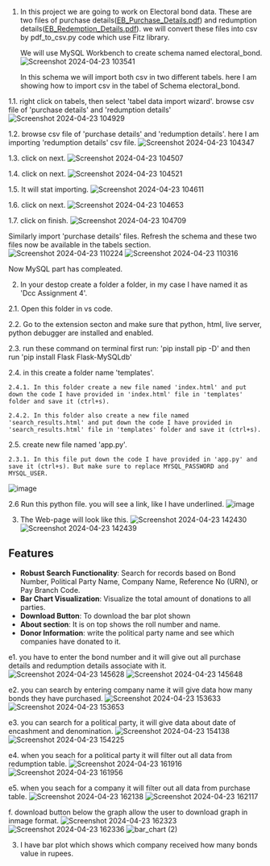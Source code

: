 1. In this project we are going to work on Electoral bond data.
   These are two files of purchase details([EB_Purchase_Details.pdf](https://github.com/TanmayTanmayGarg/electoral-bond/files/15071520/EB_Purchase_Details.pdf)) and redumption details([EB_Redemption_Details.pdf](https://github.com/TanmayTanmayGarg/electoral-bond/files/15071524/EB_Redemption_Details.pdf)).
   we will convert these files into csv by pdf_to_csv.py code which use Fitz library. 

   We will use MySQL Workbench to create schema named electoral_bond.
   ![Screenshot 2024-04-23 103541](https://github.com/TanmayTanmayGarg/electoral-bond/assets/143330134/f52ffea8-0929-4972-8baf-405297410036)

   In this schema we will import both csv in two different tabels. 
   here I am showing how to import csv in the tabel of Schema electoral_bond.
   
  1.1. right click on tabels, then select 'tabel data import wizard'. browse csv file of 'purchase details' and 'redumption details'
![Screenshot 2024-04-23 104929](https://github.com/TanmayTanmayGarg/electoral-bond/assets/143330134/851e6bc7-8ebf-440b-b48c-3a0250f8f02a)

  1.2. browse csv file of 'purchase details' and 'redumption details'. here I am importing 'redumption details' csv file.
![Screenshot 2024-04-23 104347](https://github.com/TanmayTanmayGarg/electoral-bond/assets/143330134/6ba584c3-0923-4011-9723-ed6e34475613)

  1.3. click on next.
![Screenshot 2024-04-23 104507](https://github.com/TanmayTanmayGarg/electoral-bond/assets/143330134/141b7030-e745-41ff-8613-2bc467c71209)

  1.4. click on next.
![Screenshot 2024-04-23 104521](https://github.com/TanmayTanmayGarg/electoral-bond/assets/143330134/5a280e53-2575-46ad-a269-bf731ae1bf9a)

  1.5. It will stat importing.
![Screenshot 2024-04-23 104611](https://github.com/TanmayTanmayGarg/electoral-bond/assets/143330134/2f3794e7-8f70-441c-921b-804cd1ed8031)

  1.6. click on next.
![Screenshot 2024-04-23 104653](https://github.com/TanmayTanmayGarg/electoral-bond/assets/143330134/b856c841-3446-4a6d-9f58-e7bd87d59144)

  1.7. click on finish.
![Screenshot 2024-04-23 104709](https://github.com/TanmayTanmayGarg/electoral-bond/assets/143330134/73143d5f-af41-41ca-b1ce-65b966ad13d5)

  Similarly import 'purchase details' files.
  Refresh the schema and these two files now be available in the tabels section.
  ![Screenshot 2024-04-23 110224](https://github.com/TanmayTanmayGarg/electoral-bond/assets/143330134/3c651a16-d5b6-4d88-b388-f12a66f13177)
  ![Screenshot 2024-04-23 110316](https://github.com/TanmayTanmayGarg/electoral-bond/assets/143330134/26f60c89-62d6-4727-bfd5-d469e6804abf)

  Now MySQL part has compleated.

2. In your destop create a folder a folder, in my case I have named it as 'Dcc Assignment 4'.

  2.1. Open this folder in vs code.

  2.2. Go to the extension secton and make sure that python, html, live server, python debugger are installed and enabled. 

  2.3. run these command on terminal first run: 'pip install pip -D' and  then run 'pip install Flask Flask-MySQLdb'

  2.4. in this create a folder name 'templates'.

    2.4.1. In this folder create a new file named 'index.html' and put down the code I have provided in 'index.html' file in 'templates' folder and save it (ctrl+s).
    
    2.4.2. In this folder also create a new file named 'search_results.html' and put down the code I have provided in 'search_results.html' file in 'templates' folder and save it (ctrl+s).
    
  2.5.  create new file named 'app.py'.

    2.3.1. In this file put down the code I have provided in 'app.py' and save it (ctrl+s). But make sure to replace MYSQL_PASSWORD and MYSQL_USER. 
  ![image](https://github.com/TanmayTanmayGarg/electoral-bond/assets/143330134/628b0301-382e-4c2c-b6b1-f665296ee91e)

  2.6 Run this python file. you will see a link, like I have underlined.
![image](https://github.com/TanmayTanmayGarg/electoral-bond/assets/143330134/45304a9b-b6d9-4da4-bd06-7ce53f8569e3)

3. The Web-page will look like this.
![Screenshot 2024-04-23 142430](https://github.com/TanmayTanmayGarg/electoral-bond/assets/143330134/983b324e-ffb7-42ac-95b2-6d53c09cd7e8)
![Screenshot 2024-04-23 142439](https://github.com/TanmayTanmayGarg/electoral-bond/assets/143330134/67bf72d1-1965-4724-bd24-4d979ff7bc08)

  ## Features

- **Robust Search Functionality**: Search for records based on Bond Number, Political Party Name, Company Name, Reference No (URN), or Pay Branch Code.
- **Bar Chart Visualization**: Visualize the total amount of donations to all parties.
- **Download Button**: To download the bar plot shown 
- **About section**: It is on top shows the roll number and name.
- **Donor Information**: write the political party name and see which companies have donated to it.
  
e1. you have to enter the bond number and it will give out all purchase details and redumption details associate with it.
![Screenshot 2024-04-23 145628](https://github.com/TanmayTanmayGarg/electoral-bond/assets/143330134/8f902dc2-2ffd-4ecf-b858-7dd438e35a3e)
![Screenshot 2024-04-23 145648](https://github.com/TanmayTanmayGarg/electoral-bond/assets/143330134/a9fec1f8-2293-4e29-ba33-567e80c0b1a6)

e2. you can search by entering company name it will give data how many bonds they have purchased.
![Screenshot 2024-04-23 153633](https://github.com/TanmayTanmayGarg/electoral-bond/assets/143330134/766307c1-dc04-467e-b674-ca69bf48bf17)
![Screenshot 2024-04-23 153653](https://github.com/TanmayTanmayGarg/electoral-bond/assets/143330134/760d1c7d-c542-44ad-a644-cfe3e25615be)

e3. you can search for a political party, it will give data about date of encashment and denomination.
![Screenshot 2024-04-23 154138](https://github.com/TanmayTanmayGarg/electoral-bond/assets/143330134/c1b8d8ac-b88d-4602-a640-2bd4803dea36)
![Screenshot 2024-04-23 154225](https://github.com/TanmayTanmayGarg/electoral-bond/assets/143330134/8ac35758-d3a6-4751-b9bb-be6cb643fde8)

e4. when you seach for a political party it will filter out all data from redumption table.
![Screenshot 2024-04-23 161916](https://github.com/TanmayTanmayGarg/electoral-bond/assets/143330134/abd6fe87-8cf6-44b6-a8cc-964466b55099)
![Screenshot 2024-04-23 161956](https://github.com/TanmayTanmayGarg/electoral-bond/assets/143330134/5175cd49-fa60-4a96-910b-e831f72c12a7)

e5. when you seach for a company it will filter out all data from purchase table.
![Screenshot 2024-04-23 162138](https://github.com/TanmayTanmayGarg/electoral-bond/assets/143330134/e15329a0-5c3d-48e0-ba28-3ee05fad420c)
![Screenshot 2024-04-23 162117](https://github.com/TanmayTanmayGarg/electoral-bond/assets/143330134/5a4791b8-9cdb-40a3-8322-bad8a5da3cec)

f. download button below the graph allow the user to download graph in inmage format.
![Screenshot 2024-04-23 162323](https://github.com/TanmayTanmayGarg/electoral-bond/assets/143330134/b25abef8-1657-41ba-b219-7595cb88b549)
![Screenshot 2024-04-23 162336](https://github.com/TanmayTanmayGarg/electoral-bond/assets/143330134/1193a113-878e-47e9-9f2b-52e724adcaee)
![bar_chart (2)](https://github.com/TanmayTanmayGarg/electoral-bond/assets/143330134/20801220-7e07-4dac-9d2c-82cf8b0e36ae)

3. I have bar plot which shows which company received how many bonds value in rupees.

    
